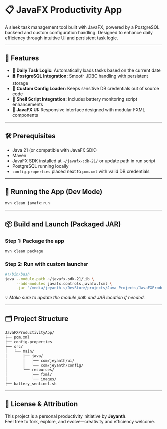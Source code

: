 # 📋 JavaFX Productivity App

A sleek task management tool built with JavaFX, powered by a PostgreSQL backend and custom configuration handling. Designed to enhance daily efficiency through intuitive UI and persistent task logic.

---

## 🚀 Features

- 🧠 **Daily Task Logic:** Automatically loads tasks based on the current date  
- 🛢️ **PostgreSQL Integration:** Smooth JDBC handling with persistent storage  
- 🧰 **Custom Config Loader:** Keeps sensitive DB credentials out of source code  
- 🔋 **Shell Script Integration:** Includes battery monitoring script enhancements  
- 🎨 **JavaFX UI:** Responsive interface designed with modular FXML components  

---

## 🛠️ Prerequisites

- Java 21 (or compatible with JavaFX SDK)  
- Maven  
- JavaFX SDK installed at `~/javafx-sdk-21/` or update path in run script  
- PostgreSQL running locally  
- `config.properties` placed next to `pom.xml` with valid DB credentials

---

## 🧪 Running the App (Dev Mode)

```bash
mvn clean javafx:run
```

---

## 📦 Build and Launch (Packaged JAR)

### Step 1: Package the app

```bash
mvn clean package
```

### Step 2: Run with custom launcher

```bash
#!/bin/bash
java --module-path ~/javafx-sdk-21/lib \
     --add-modules javafx.controls,javafx.fxml \
     -jar "/media/jeyanth-s/DevStore/projects/Java Projects/JavaFXProductivityApp/target/JavaFXProductivityApp-1.0-SNAPSHOT-jar-with-dependencies.jar"
```

💡 *Make sure to update the module path and JAR location if needed.*

---

## 🗂️ Project Structure

```bash
JavaFXProductivityApp/
├── pom.xml
├── config.properties
├── src/
│   └── main/
│       ├── java/
│       │   ├── com/jeyanth/ui/
│       │   └── com/jeyanth/config/
│       └── resources/
│           ├── fxml/
│           └── images/
├── battery_sentinel.sh
```

---

## 🧾 License & Attribution

This project is a personal productivity initiative by **Jeyanth**.  
Feel free to fork, explore, and evolve—creativity and efficiency welcome.
